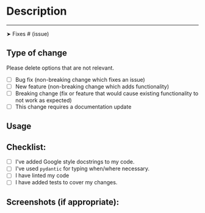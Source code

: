 # Description
<!-- Thorougly explain what you are doing and why you are doing it -->

-------------------------------------------------------------------------------------------------
➤ Fixes # (issue)

## Type of change

Please delete options that are not relevant.

- [ ] Bug fix (non-breaking change which fixes an issue)
- [ ] New feature (non-breaking change which adds functionality)
- [ ] Breaking change (fix or feature that would cause existing functionality to not work as expected)
- [ ] This change requires a documentation update

## Usage
<!-- If applicable: show a code snippet or a command on how to use this new addition -->

## Checklist:
<!--- Go over all the following points, and put an `x` in all the boxes that apply. -->
- [ ] I've added Google style docstrings to my code.
- [ ] I've used `pydantic` for typing when/where necessary.
- [ ] I have linted my code
- [ ] I have added tests to cover my changes.

## Screenshots (if appropriate):